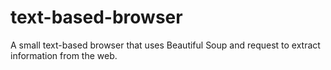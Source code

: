 # text-based-browser
A small text-based browser that uses Beautiful Soup and request to extract information from the web.
